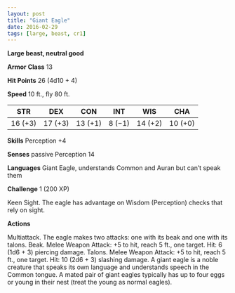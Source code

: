 ```yaml
---
layout: post
title: "Giant Eagle"
date: 2016-02-29
tags: [large, beast, cr1]
---
```


**Large beast, neutral good**

**Armor Class** 13

**Hit Points** 26 (4d10 + 4)

**Speed** 10 ft., fly 80 ft.

|   STR   |   DEX   |   CON   |   INT   |   WIS   |   CHA   |
|:-----:|:-----:|:-----:|:-----:|:-----:|:-----:|
| 16 (+3) | 17 (+3) | 13 (+1) | 8 (−1) | 14 (+2) | 10 (+0) |

**Skills** Perception +4 

**Senses** passive Perception 14 

**Languages** Giant Eagle, understands Common and Auran but can’t speak them 

**Challenge** 1 (200 XP)

 Keen Sight. The eagle has advantage on Wisdom (Perception) checks that rely on sight. 

**Actions** 

Multiattack. The eagle makes two attacks: one with its beak and one with its talons. Beak. Melee Weapon Attack: +5 to hit, reach 5 ft., one target. Hit: 6 (1d6 + 3) piercing damage. Talons. Melee Weapon Attack: +5 to hit, reach 5 ft., one target. Hit: 10 (2d6 + 3) slashing damage. A giant eagle is a noble creature that speaks its own language and understands speech in the Common tongue. A mated pair of giant eagles typically has up to four eggs or young in their nest (treat the young as normal eagles).